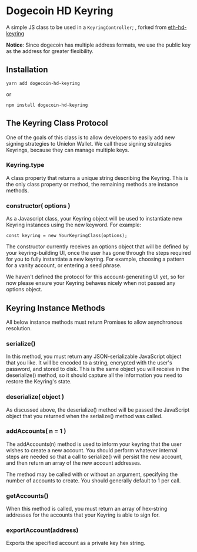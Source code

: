 # Dogecoin HD Keyring

A simple JS class to be used in a `KeyringController`;
, forked from [eth-hd-keyring](https://github.com/MetaMask/eth-hd-keyring)  

**Notice**: Since dogecoin has multiple address formats, we use the public key as the address for greater flexibility.

## Installation

`yarn add dogecoin-hd-keyring`

or

`npm install dogecoin-hd-keyring`

## The Keyring Class Protocol

One of the goals of this class is to allow developers to easily add new signing strategies to Unielon Wallet. We call these signing strategies Keyrings, because they can manage multiple keys.

### Keyring.type

A class property that returns a unique string describing the Keyring.
This is the only class property or method, the remaining methods are instance methods.

### constructor( options )

As a Javascript class, your Keyring object will be used to instantiate new Keyring instances using the new keyword. For example:

```
const keyring = new YourKeyringClass(options);
```

The constructor currently receives an options object that will be defined by your keyring-building UI, once the user has gone through the steps required for you to fully instantiate a new keyring. For example, choosing a pattern for a vanity account, or entering a seed phrase.

We haven't defined the protocol for this account-generating UI yet, so for now please ensure your Keyring behaves nicely when not passed any options object.

## Keyring Instance Methods

All below instance methods must return Promises to allow asynchronous resolution.

### serialize()

In this method, you must return any JSON-serializable JavaScript object that you like. It will be encoded to a string, encrypted with the user's password, and stored to disk. This is the same object you will receive in the deserialize() method, so it should capture all the information you need to restore the Keyring's state.

### deserialize( object )

As discussed above, the deserialize() method will be passed the JavaScript object that you returned when the serialize() method was called.

### addAccounts( n = 1 )

The addAccounts(n) method is used to inform your keyring that the user wishes to create a new account. You should perform whatever internal steps are needed so that a call to serialize() will persist the new account, and then return an array of the new account addresses.

The method may be called with or without an argument, specifying the number of accounts to create. You should generally default to 1 per call.

### getAccounts()

When this method is called, you must return an array of hex-string addresses for the accounts that your Keyring is able to sign for.

### exportAccount(address)

Exports the specified account as a private key hex string.